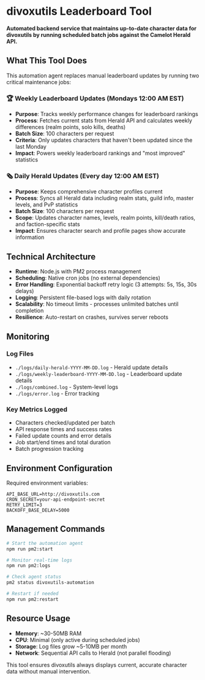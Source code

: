 # divoxutils Leaderboard Tool

**Automated backend service that maintains up-to-date character data for divoxutils by running scheduled batch jobs against the Camelot Herald API.**

## What This Tool Does

This automation agent replaces manual leaderboard updates by running two critical maintenance jobs:

### 🏆 **Weekly Leaderboard Updates** (Mondays 12:00 AM EST)

- **Purpose**: Tracks weekly performance changes for leaderboard rankings
- **Process**: Fetches current stats from Herald API and calculates weekly differences (realm points, solo kills, deaths)
- **Batch Size**: 100 characters per request
- **Criteria**: Only updates characters that haven't been updated since the last Monday
- **Impact**: Powers weekly leaderboard rankings and "most improved" statistics

### 🗞️ **Daily Herald Updates** (Every day 12:00 AM EST)

- **Purpose**: Keeps comprehensive character profiles current
- **Process**: Syncs all Herald data including realm stats, guild info, master levels, and PvP statistics
- **Batch Size**: 100 characters per request
- **Scope**: Updates character names, levels, realm points, kill/death ratios, and faction-specific stats
- **Impact**: Ensures character search and profile pages show accurate information

## Technical Architecture

- **Runtime**: Node.js with PM2 process management
- **Scheduling**: Native cron jobs (no external dependencies)
- **Error Handling**: Exponential backoff retry logic (3 attempts: 5s, 15s, 30s delays)
- **Logging**: Persistent file-based logs with daily rotation
- **Scalability**: No timeout limits - processes unlimited batches until completion
- **Resilience**: Auto-restart on crashes, survives server reboots

## Monitoring

### Log Files

- `./logs/daily-herald-YYYY-MM-DD.log` - Herald update details
- `./logs/weekly-leaderboard-YYYY-MM-DD.log` - Leaderboard update details
- `./logs/combined.log` - System-level logs
- `./logs/error.log` - Error tracking

### Key Metrics Logged

- Characters checked/updated per batch
- API response times and success rates
- Failed update counts and error details
- Job start/end times and total duration
- Batch progression tracking

## Environment Configuration

Required environment variables:

```env
API_BASE_URL=http://divoxutils.com
CRON_SECRET=your-api-endpoint-secret
RETRY_LIMIT=3
BACKOFF_BASE_DELAY=5000
```

## Management Commands

```bash
# Start the automation agent
npm run pm2:start

# Monitor real-time logs
npm run pm2:logs

# Check agent status
pm2 status divoxutils-automation

# Restart if needed
npm run pm2:restart
```

## Resource Usage

- **Memory**: ~30-50MB RAM
- **CPU**: Minimal (only active during scheduled jobs)
- **Storage**: Log files grow ~5-10MB per month
- **Network**: Sequential API calls to Herald (not parallel flooding)

This tool ensures divoxutils always displays current, accurate character data without manual intervention.

